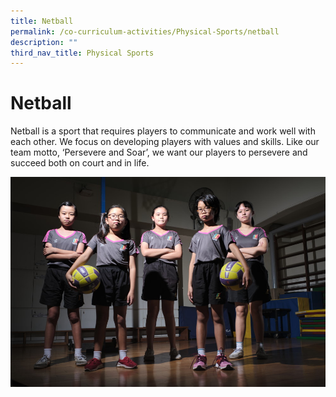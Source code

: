 ```yaml
---
title: Netball
permalink: /co-curriculum-activities/Physical-Sports/netball
description: ""
third_nav_title: Physical Sports
---
```

# Netball
Netball is a sport that requires players to communicate and work well with each other. We focus on developing players with values and skills. Like our team motto, ‘Persevere and Soar’, we want our players to persevere and succeed both on court and in life.

![](/images/School%20Shots%2065.jpg)
